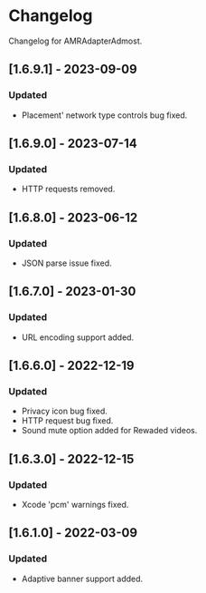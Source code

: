 # Changelog

Changelog for AMRAdapterAdmost. 

## [1.6.9.1] - 2023-09-09
### Updated
- Placement' network type controls bug fixed.

## [1.6.9.0] - 2023-07-14
### Updated
- HTTP requests removed.

## [1.6.8.0] - 2023-06-12
### Updated
- JSON parse issue fixed.

## [1.6.7.0] - 2023-01-30
### Updated
- URL encoding support added.

## [1.6.6.0] - 2022-12-19
### Updated
- Privacy icon bug fixed.
- HTTP request bug fixed.
- Sound mute option added for Rewaded videos.

## [1.6.3.0] - 2022-12-15
### Updated
- Xcode 'pcm' warnings fixed.

## [1.6.1.0] - 2022-03-09
### Updated
- Adaptive banner support added.
